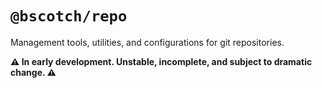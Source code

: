 # `@bscotch/repo`

Management tools, utilities, and configurations for git repositories.

**⚠ In early development. Unstable, incomplete, and subject to dramatic change. ⚠**
